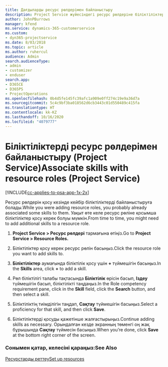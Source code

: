 ```yaml
---
title: Дағдыларды ресурс рөлдерімен байланыстыру
description: Project Service жүйесіндегі ресурс рөлдеріне біліктіліктерді байланыстыру жолы
author: JohnPBurrows
manager: kfend
ms.service: dynamics-365-customerservice
ms.custom:
- dyn365-projectservice
ms.date: 8/03/2018
ms.topic: article
ms.author: ruhercul
audience: Admin
search.audienceType:
- admin
- customizer
- enduser
search.app:
- D365CE
- D365PS
- ProjectOperations
ms.openlocfilehash: 0b4d5fe145fc39afc1a909e0ff274c19e9a36d7a
ms.sourcegitcommit: 5c4c9bf3ba018562d6cb3443c01d550489c415fa
ms.translationtype: HT
ms.contentlocale: kk-KZ
ms.lasthandoff: 10/16/2020
ms.locfileid: "4079777"
---
```

# <a name="associate-skills-with-resource-roles-project-service"></a><span data-ttu-id="365ee-103">Біліктіліктерді ресурс рөлдерімен байланыстыру (Project Service)</span><span class="sxs-lookup"><span data-stu-id="365ee-103">Associate skills with resource roles (Project Service)</span></span>

[!INCLUDE[cc-applies-to-psa-app-1x-2x](../includes/cc-applies-to-psa-app-1x-2x.md)]

<span data-ttu-id="365ee-104">Ресурс рөлдерін қосу кезінде кейбір біліктіліктерді байланыстыруға болады.</span><span class="sxs-lookup"><span data-stu-id="365ee-104">While you were adding resource roles, you probably already associated some skills to them.</span></span> <span data-ttu-id="365ee-105">Уақыт өте келе ресурс рөліне қосымша біліктіліктер қосу керек болуы мүмкін.</span><span class="sxs-lookup"><span data-stu-id="365ee-105">From time to time, you might need to add additional skills to a resource role.</span></span>  
  
1.  <span data-ttu-id="365ee-106">**Project Service > Ресурс рөлдері** тармағына өтіңіз.</span><span class="sxs-lookup"><span data-stu-id="365ee-106">Go to **Project Service > Resource Roles.**</span></span>  
  
2.  <span data-ttu-id="365ee-107">Біліктіліктер қосу керек ресурс рөлін басыңыз.</span><span class="sxs-lookup"><span data-stu-id="365ee-107">Click the resource role you want to add skills to.</span></span>  
  
3.  <span data-ttu-id="365ee-108">**Біліктіліктер** аумағында біліктілік қосу үшін **+** түймешігін басыңыз.</span><span class="sxs-lookup"><span data-stu-id="365ee-108">In the **Skills** area, click **+** to add a skill.</span></span>  
  
4.  <span data-ttu-id="365ee-109">Рөл біліктілігі талабы тақтасында **Біліктілік** өрісін басып, **Іздеу** түймешігін басып, біліктілікті таңдаңыз.</span><span class="sxs-lookup"><span data-stu-id="365ee-109">In the Role competency requirement pane, click in the **Skill** field, click the **Search** button,  and then select a skill.</span></span>  
  
5.  <span data-ttu-id="365ee-110">Біліктіліктің тиімділігін таңдап, **Сақтау** түймешігін басыңыз.</span><span class="sxs-lookup"><span data-stu-id="365ee-110">Select a proficiency for that skill, and then click **Save**.</span></span>  
  
6.  <span data-ttu-id="365ee-111">Біліктіліктерді қосуды қажетінше жалғастырыңыз.</span><span class="sxs-lookup"><span data-stu-id="365ee-111">Continue adding skills as necessary.</span></span> <span data-ttu-id="365ee-112">Орындалған кезде экранның төменгі оң жақ бұрышында **Сақтау** түймесін басыңыз.</span><span class="sxs-lookup"><span data-stu-id="365ee-112">When you’re done, click **Save** at the bottom right corner of the screen.</span></span>  
  
### <a name="see-also"></a><span data-ttu-id="365ee-113">Сонымен қатар, келесіні қараңыз:</span><span class="sxs-lookup"><span data-stu-id="365ee-113">See Also</span></span>  
 [<span data-ttu-id="365ee-114">Ресурстарды реттеу</span><span class="sxs-lookup"><span data-stu-id="365ee-114">Set up resources</span></span>](../psa/set-up-resources.md)

